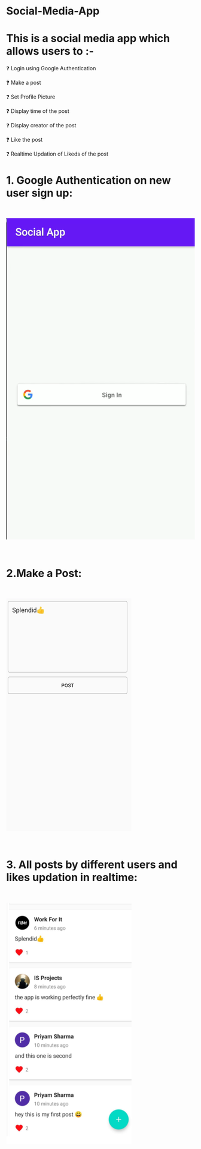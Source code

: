 # Social-Media-App

# This is a social media app which allows users to :- 

❓ Login using Google Authentication

❓ Make a post

❓ Set Profile Picture

❓ Display time of the post

❓ Display creator of the post

❓ Like the post 

❓ Realtime Updation of Likeds of the post

# 1. Google Authentication on new user sign up:

</br>

![](images/image3.png)

</br>

# 2.Make a Post:

</br>

![](images/image1.png)

</br>

# 3. All posts by different users and likes updation in realtime:

</br>

![](images/image2.png)

</br>

